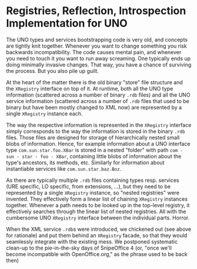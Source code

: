 # Registries, Reflection, Introspection Implementation for UNO

The UNO types and services bootstrapping code is very old, and concepts
are tightly knit together. Whenever you want to change something you risk
backwards incompatibility.  The code causes mental pain, and whenever
you need to touch it you want to run away screaming.  One typically ends
up doing minimally invasive changes.  That way, you have a chance of
surviving the process.  But you also pile up guilt.

At the heart of the matter there is the old binary "store" file structure
and the `XRegistry` interface on top of it.  At runtime, both all the UNO
type information (scattered across a number of binary `.rdb` files) and
all the UNO service information (scattered across a number of `.rdb` files
that used to be binary but have been mostly changed to XML now) are
represented by a single `XRegistry` instance each.

The way the respective information is represented in the `XRegistry`
interface simply corresponds to the way the information is stored in the
binary `.rdb` files.  Those files are designed for storage of hierarchically
nested small blobs of information.  Hence, for example information about
a UNO interface type `com.sun.star.foo.XBar` is stored in a nested "folder"
with path `com - sun - star - foo - XBar`, containing little blobs of
information about the type's ancestors, its methods, etc.  Similarly
for information about instantiable services like `com.sun.star.baz.Boz`.

As there are typically multiple `.rdb` files containing types resp.
services (URE specific, LO specific, from extensions, ...), but they need
to be represented by a single `XRegistry` instance, so "nested registries"
were invented.  They effectively form a linear list of chaining `XRegistry`
instances together.  Whenever a path needs to be looked up in the top-level
registry, it effectively searches through the linear list of nested
registries.  All with the cumbersome UNO `XRegistry` interface between
the individual parts.  Horror.

When the XML service `.rdb`s were introduced, we chickened out (see above
for rationale) and put them behind an `XRegistry` facade, so that they
would seamlessly integrate with the existing mess. We postponed
systematic clean-up to the pie-in-the-sky days of SnipeOffice 4 (or, "once we'll
become incompatible with OpenOffice.org," as the phrase used to be back then)
